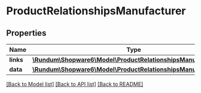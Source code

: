 # ProductRelationshipsManufacturer

## Properties
Name | Type | Description | Notes
------------ | ------------- | ------------- | -------------
**links** | [**\Rundum\Shopware6\Model\ProductRelationshipsManufacturerLinks**](ProductRelationshipsManufacturerLinks.md) |  | [optional] 
**data** | [**\Rundum\Shopware6\Model\ProductRelationshipsManufacturerData**](ProductRelationshipsManufacturerData.md) |  | [optional] 

[[Back to Model list]](../../README.md#documentation-for-models) [[Back to API list]](../../README.md#documentation-for-api-endpoints) [[Back to README]](../../README.md)

